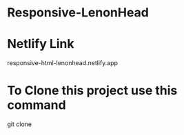 # Responsive-LenonHead

# Netlify Link
responsive-html-lenonhead.netlify.app


# To Clone this project use this command
 git clone 
